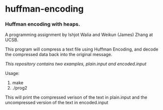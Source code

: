 # huffman-encoding

### Huffman encoding with heaps.

A programming assignment by Ishjot Walia and Weikun (James) Zhang at UCSB.

This program will compress a text file using Huffman Encoding, and decode the compressed data back into the original message.

*This repository contains two examples, plain.input and encoded.input*


Usage:

1. make
2. ./prog2


This will print the compressed verison of the text in plain.input and the uncompressed version of the text in encoded.input

